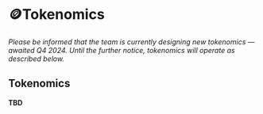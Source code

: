 # 🪙Tokenomics

*Please be informed that the team is currently designing new tokenomics — awaited Q4 2024. 
Until the further notice, tokenomics will operate as described below.*

## Tokenomics

**TBD**